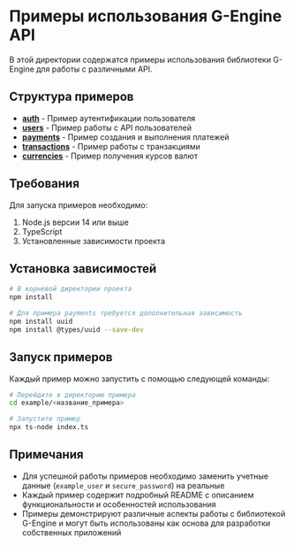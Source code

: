 # Примеры использования G-Engine API

В этой директории содержатся примеры использования библиотеки G-Engine для работы с различными API.

## Структура примеров

- **[auth](./auth)** - Пример аутентификации пользователя
- **[users](./users)** - Пример работы с API пользователей
- **[payments](./payments)** - Пример создания и выполнения платежей
- **[transactions](./transactions)** - Пример работы с транзакциями
- **[currencies](./currencies)** - Пример получения курсов валют

## Требования

Для запуска примеров необходимо:

1. Node.js версии 14 или выше
2. TypeScript
3. Установленные зависимости проекта

## Установка зависимостей

```bash
# В корневой директории проекта
npm install

# Для примера payments требуется дополнительная зависимость
npm install uuid
npm install @types/uuid --save-dev
```

## Запуск примеров

Каждый пример можно запустить с помощью следующей команды:

```bash
# Перейдите в директорию примера
cd example/<название_примера>

# Запустите пример
npx ts-node index.ts
```

## Примечания

- Для успешной работы примеров необходимо заменить учетные данные (`example_user` и `secure_password`) на реальные
- Каждый пример содержит подробный README с описанием функциональности и особенностей использования
- Примеры демонстрируют различные аспекты работы с библиотекой G-Engine и могут быть использованы как основа для разработки собственных приложений 